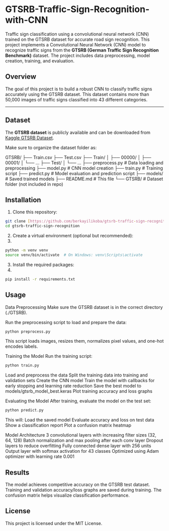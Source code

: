 # GTSRB-Traffic-Sign-Recognition-with-CNN
Traffic sign classification using a convolutional neural network (CNN) trained on the GTSRB dataset for accurate road sign recognition.
This project implements a Convolutional Neural Network (CNN) model to recognize traffic signs from the **GTSRB (German Traffic Sign Recognition Benchmark)** dataset. The project includes data preprocessing, model creation, training, and evaluation.


## Overview

The goal of this project is to build a robust CNN to classify traffic signs accurately using the GTSRB dataset. This dataset contains more than 50,000 images of traffic signs classified into 43 different categories.

---

## Dataset

The **GTSRB dataset** is publicly available and can be downloaded from [Kaggle GTSRB Dataset](https://www.kaggle.com/datasets/meowmeowmeowmeowmeow/gtsrb).

Make sure to organize the dataset folder as:

GTSRB/
├── Train.csv
├── Test.csv
├── Train/
│ ├── 00000/
│ ├── 00001/
│ └── ...
├── Test/
│ └── ...
├── preprocess.py # Data loading and preprocessing
├── model.py # CNN model creation
├── train.py # Training script
├── predict.py # Model evaluation and prediction script
├── models/ # Saved trained models
├── README.md # This file
└── GTSRB/ # Dataset folder (not included in repo)

## Installation

1. Clone this repository:

```bash
git clone [https://github.com/berkayilikoba/gtsrb-traffic-sign-recognition.git](https://github.com/berkayilikoba/gtsrb-traffic-sign-recognition.git)
cd gtsrb-traffic-sign-recognition
```

2. Create a virtual environment (optional but recommended):
3. 
```bash
python -m venv venv
source venv/bin/activate  # On Windows: venv\Scripts\activate
```
3. Install the required packages:
4. 
```bash
pip install -r requirements.txt
```

## Usage 
Data Preprocessing
Make sure the GTSRB dataset is in the correct directory (./GTSRB).

Run the preprocessing script to load and prepare the data:

```bash
python preprocess.py
```
This script loads images, resizes them, normalizes pixel values, and one-hot encodes labels.

Training the Model
Run the training script:
```bash
python train.py
```
Load and preprocess the data
Split the training data into training and validation sets
Create the CNN model
Train the model with callbacks for early stopping and learning rate reduction
Save the best model to models/gtsrb_model_best.keras
Plot training accuracy and loss graphs

Evaluating the Model
After training, evaluate the model on the test set:
```bash
python predict.py
```

This will:
Load the saved model
Evaluate accuracy and loss on test data
Show a classification report
Plot a confusion matrix heatmap

Model Architecture
3 convolutional layers with increasing filter sizes (32, 64, 128)
Batch normalization and max pooling after each conv layer
Dropout layers to reduce overfitting
Fully connected dense layer with 256 units
Output layer with softmax activation for 43 classes
Optimized using Adam optimizer with learning rate 0.001

## Results
The model achieves competitive accuracy on the GTSRB test dataset. Training and validation accuracy/loss graphs are saved during training. The confusion matrix helps visualize classification performance.

## License
This project is licensed under the MIT License.




